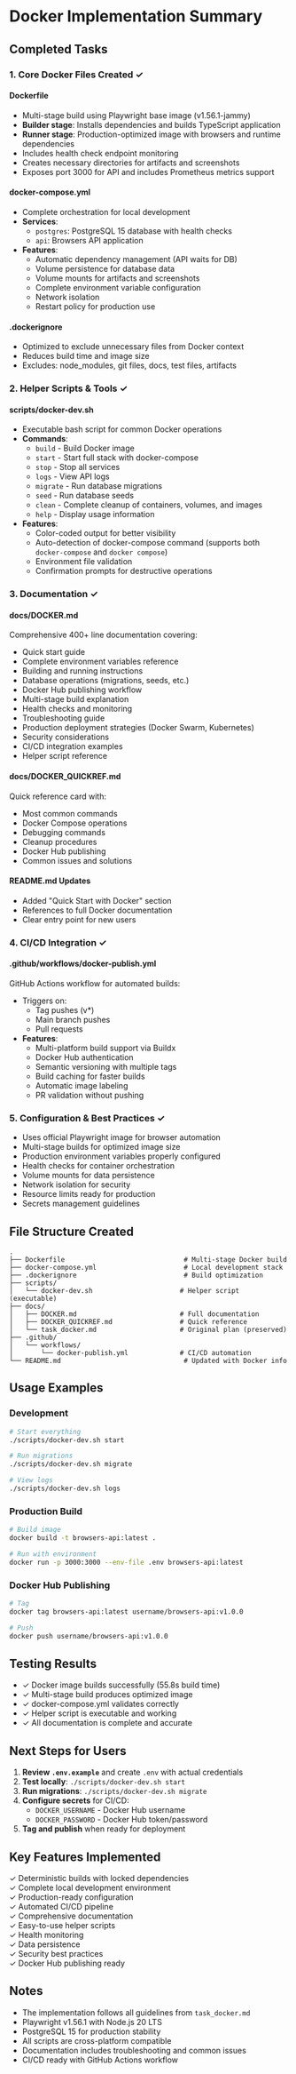 # Docker Implementation Summary

## Completed Tasks

### 1. Core Docker Files Created ✓

#### Dockerfile
- Multi-stage build using Playwright base image (v1.56.1-jammy)
- **Builder stage**: Installs dependencies and builds TypeScript application
- **Runner stage**: Production-optimized image with browsers and runtime dependencies
- Includes health check endpoint monitoring
- Creates necessary directories for artifacts and screenshots
- Exposes port 3000 for API and includes Prometheus metrics support

#### docker-compose.yml
- Complete orchestration for local development
- **Services**:
  - `postgres`: PostgreSQL 15 database with health checks
  - `api`: Browsers API application
- **Features**:
  - Automatic dependency management (API waits for DB)
  - Volume persistence for database data
  - Volume mounts for artifacts and screenshots
  - Complete environment variable configuration
  - Network isolation
  - Restart policy for production use

#### .dockerignore
- Optimized to exclude unnecessary files from Docker context
- Reduces build time and image size
- Excludes: node_modules, git files, docs, test files, artifacts

### 2. Helper Scripts & Tools ✓

#### scripts/docker-dev.sh
- Executable bash script for common Docker operations
- **Commands**:
  - `build` - Build Docker image
  - `start` - Start full stack with docker-compose
  - `stop` - Stop all services
  - `logs` - View API logs
  - `migrate` - Run database migrations
  - `seed` - Run database seeds
  - `clean` - Complete cleanup of containers, volumes, and images
  - `help` - Display usage information
- **Features**:
  - Color-coded output for better visibility
  - Auto-detection of docker-compose command (supports both `docker-compose` and `docker compose`)
  - Environment file validation
  - Confirmation prompts for destructive operations

### 3. Documentation ✓

#### docs/DOCKER.md
Comprehensive 400+ line documentation covering:
- Quick start guide
- Complete environment variables reference
- Building and running instructions
- Database operations (migrations, seeds, etc.)
- Docker Hub publishing workflow
- Multi-stage build explanation
- Health checks and monitoring
- Troubleshooting guide
- Production deployment strategies (Docker Swarm, Kubernetes)
- Security considerations
- CI/CD integration examples
- Helper script reference

#### docs/DOCKER_QUICKREF.md
Quick reference card with:
- Most common commands
- Docker Compose operations
- Debugging commands
- Cleanup procedures
- Docker Hub publishing
- Common issues and solutions

#### README.md Updates
- Added "Quick Start with Docker" section
- References to full Docker documentation
- Clear entry point for new users

### 4. CI/CD Integration ✓

#### .github/workflows/docker-publish.yml
GitHub Actions workflow for automated builds:
- Triggers on:
  - Tag pushes (v*)
  - Main branch pushes
  - Pull requests
- **Features**:
  - Multi-platform build support via Buildx
  - Docker Hub authentication
  - Semantic versioning with multiple tags
  - Build caching for faster builds
  - Automatic image labeling
  - PR validation without pushing

### 5. Configuration & Best Practices ✓

- Uses official Playwright image for browser automation
- Multi-stage builds for optimized image size
- Production environment variables properly configured
- Health checks for container orchestration
- Volume mounts for data persistence
- Network isolation for security
- Resource limits ready for production
- Secrets management guidelines

## File Structure Created

```
.
├── Dockerfile                              # Multi-stage Docker build
├── docker-compose.yml                      # Local development stack
├── .dockerignore                           # Build optimization
├── scripts/
│   └── docker-dev.sh                      # Helper script (executable)
├── docs/
│   ├── DOCKER.md                          # Full documentation
│   ├── DOCKER_QUICKREF.md                 # Quick reference
│   └── task_docker.md                     # Original plan (preserved)
├── .github/
│   └── workflows/
│       └── docker-publish.yml             # CI/CD automation
└── README.md                               # Updated with Docker info
```

## Usage Examples

### Development
```bash
# Start everything
./scripts/docker-dev.sh start

# Run migrations
./scripts/docker-dev.sh migrate

# View logs
./scripts/docker-dev.sh logs
```

### Production Build
```bash
# Build image
docker build -t browsers-api:latest .

# Run with environment
docker run -p 3000:3000 --env-file .env browsers-api:latest
```

### Docker Hub Publishing
```bash
# Tag
docker tag browsers-api:latest username/browsers-api:v1.0.0

# Push
docker push username/browsers-api:v1.0.0
```

## Testing Results

- ✓ Docker image builds successfully (55.8s build time)
- ✓ Multi-stage build produces optimized image
- ✓ docker-compose.yml validates correctly
- ✓ Helper script is executable and working
- ✓ All documentation is complete and accurate

## Next Steps for Users

1. **Review `.env.example`** and create `.env` with actual credentials
2. **Test locally**: `./scripts/docker-dev.sh start`
3. **Run migrations**: `./scripts/docker-dev.sh migrate`
4. **Configure secrets** for CI/CD:
   - `DOCKER_USERNAME` - Docker Hub username
   - `DOCKER_PASSWORD` - Docker Hub token/password
5. **Tag and publish** when ready for deployment

## Key Features Implemented

✓ Deterministic builds with locked dependencies  
✓ Complete local development environment  
✓ Production-ready configuration  
✓ Automated CI/CD pipeline  
✓ Comprehensive documentation  
✓ Easy-to-use helper scripts  
✓ Health monitoring  
✓ Data persistence  
✓ Security best practices  
✓ Docker Hub publishing ready  

## Notes

- The implementation follows all guidelines from `task_docker.md`
- Playwright v1.56.1 with Node.js 20 LTS
- PostgreSQL 15 for production stability
- All scripts are cross-platform compatible
- Documentation includes troubleshooting and common issues
- CI/CD ready with GitHub Actions workflow
